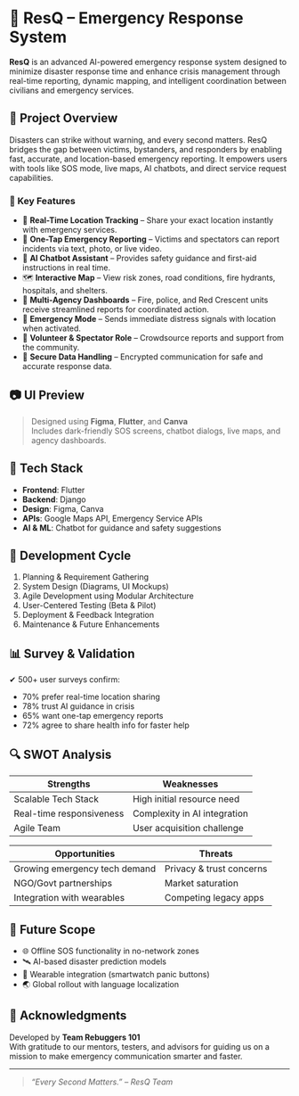 # 🛟 ResQ – Emergency Response System

**ResQ** is an advanced AI-powered emergency response system designed to minimize disaster response time and enhance crisis management through real-time reporting, dynamic mapping, and intelligent coordination between civilians and emergency services.

## 🚀 Project Overview

Disasters can strike without warning, and every second matters. ResQ bridges the gap between victims, bystanders, and responders by enabling fast, accurate, and location-based emergency reporting. It empowers users with tools like SOS mode, live maps, AI chatbots, and direct service request capabilities.

### 🎯 Key Features

- 📍 **Real-Time Location Tracking** – Share your exact location instantly with emergency services.
- 📢 **One-Tap Emergency Reporting** – Victims and spectators can report incidents via text, photo, or live video.
- 🧠 **AI Chatbot Assistant** – Provides safety guidance and first-aid instructions in real time.
- 🗺️ **Interactive Map** – View risk zones, road conditions, fire hydrants, hospitals, and shelters.
- 🚨 **Multi-Agency Dashboards** – Fire, police, and Red Crescent units receive streamlined reports for coordinated action.
- 🏥 **Emergency Mode** – Sends immediate distress signals with location when activated.
- 🙋 **Volunteer & Spectator Role** – Crowdsource reports and support from the community.
- 🔐 **Secure Data Handling** – Encrypted communication for safe and accurate response data.

## 📷 UI Preview

> Designed using **Figma**, **Flutter**, and **Canva**  
> Includes dark-friendly SOS screens, chatbot dialogs, live maps, and agency dashboards.

## 🧠 Tech Stack

- **Frontend**: Flutter
- **Backend**: Django
- **Design**: Figma, Canva
- **APIs**: Google Maps API, Emergency Service APIs
- **AI & ML**: Chatbot for guidance and safety suggestions

## 🧪 Development Cycle

1. Planning & Requirement Gathering  
2. System Design (Diagrams, UI Mockups)  
3. Agile Development using Modular Architecture  
4. User-Centered Testing (Beta & Pilot)  
5. Deployment & Feedback Integration  
6. Maintenance & Future Enhancements  

## 📊 Survey & Validation

✔ 500+ user surveys confirm:

- 70% prefer real-time location sharing  
- 78% trust AI guidance in crisis  
- 65% want one-tap emergency reports  
- 72% agree to share health info for faster help  

## 🔍 SWOT Analysis

| Strengths              | Weaknesses                 |
|------------------------|----------------------------|
| Scalable Tech Stack    | High initial resource need |
| Real-time responsiveness | Complexity in AI integration |
| Agile Team             | User acquisition challenge |

| Opportunities          | Threats                    |
|------------------------|----------------------------|
| Growing emergency tech demand | Privacy & trust concerns     |
| NGO/Govt partnerships  | Market saturation          |
| Integration with wearables | Competing legacy apps        |

## 📌 Future Scope

- 🌐 Offline SOS functionality in no-network zones  
- 🛰️ AI-based disaster prediction models  
- 📡 Wearable integration (smartwatch panic buttons)  
- 🌏 Global rollout with language localization

## 🤝 Acknowledgments

Developed by **Team Rebuggers 101**  
With gratitude to our mentors, testers, and advisors for guiding us on a mission to make emergency communication smarter and faster.

---

> _“Every Second Matters.” – ResQ Team_

